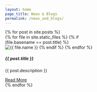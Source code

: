 ```yaml
---
layout: home
page_title: News & Blogs
permalink: /news_and_blogs/
---
```

<div class="row row-cols-1 row-cols-md-3 g-4 mt-4">
{% for post in site.posts %}
<div class="col">
<div class="card" style="width: 18rem;">
{% for file in site.static_files %}
    {% if (file.basename == post.title) %}
  <img src="{{ file.path }}" class="card-img-top" alt="{{ file.name }}">
    {% endif %}
{% endfor %}
  <div class="card-body">
    <h5 class="card-title">{{ post.title }}</h5>
    <p class="card-text">{{ post.description }}</p>
    <a href="{{post.url}}" class="btn btn-dark">Read More</a>
  </div>
</div>
</div>
{% endfor %}
</div>
